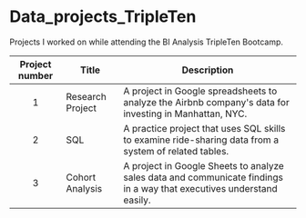 # Data_projects_TripleTen
Projects I worked on while attending the BI Analysis TripleTen Bootcamp.


| Project number | Title | Description |
| :-----------: | ----------- |----------- |
| 1 | Research Project | A project in Google spreadsheets to analyze the Airbnb company's data for investing in Manhattan, NYC. |
| 2 | SQL | A practice project that uses SQL skills to examine ride-sharing data from a system of related tables. |
| 3 | Cohort Analysis | A project in Google Sheets to analyze sales data and communicate findings in a way that executives understand easily. |
